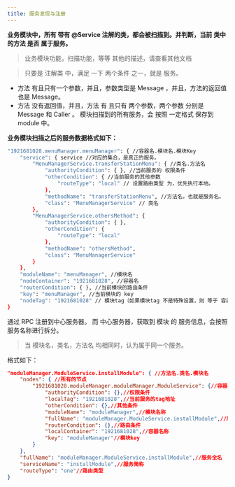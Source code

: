 ```yaml
---
title: 服务发现与注册
---
```


__业务模块中，所有 带有 @Service 注解的类，都会被扫描到。并判断，当前 类中的方法 是否 属于服务。__

> 业务模块功能，扫描功能，等等 其他的描述，请查看其他文档

> 只要是 注解类 中，满足 一下 两个条件 之一，就是 服务。

* 方法 有且只有一个参数，并且，参数类型是 Message ，并且，方法的返回值也是 Message。
* 方法 没有返回值，并且，方法 有 且只有 两个参数，两个参数 分别是 Message 和 Caller 。
模块扫描到的所有服务，会 按照 一定格式 保存到 module 中。

__业务模块扫描之后的服务数据格式如下：__

``` bash
"1921681028.menuManager.menuManager": { //容器名.模块名.模块Key
    "service": { service //对应的集合，是真正的服务。
        "MenuManagerService.transferStationMenu": { //类名.方法名
            "authorityCondition": { }, //当前服务的 权限条件
            "otherCondition": { //当前服务的其他参数
                "routeType": "local" // 设置路由类型 为，优先执行本地。
            }, 
            "methodName": "transferStationMenu", //方法名，也就是服务名。
            "class": "MenuManagerService" // 类名
        },
        "MenuManagerService.othersMethod": {
            "authorityCondition": { }, 
            "otherCondition": {
                "routeType": "local"
            }, 
            "methodName": "othersMethod", 
            "class": "MenuManagerService"
        }
    }, 
    "moduleName": "menuManager", //模块名
    "nodeContainer": "1921681028", //容器名
    "routerCondition": { }, //当前模块的路由条件
    "key": "menuManager", //当前模块的 key
    "nodeTag": "1921681028" // 模块tag（如果模块tag 不是特殊设置，则 等于 容器名称）
} 
```
通过 RPC 注册到中心服务器。
而 中心服务器，获取到 模块 的 服务信息，会按照 服务名称进行拆分。

> 当 模块名，类名，方法名 均相同时，认为属于同一个服务。

格式如下：

``` json
"moduleManager.ModuleService.installModule": { //方法名.类名.模块名
	"nodes": { //所有的节点
		"1921681028.moduleManager.moduleManager.ModuleService": {//容器名.模块名.模块key.类名
			"authorityCondition": {},//权限条件
			"localTag": "1921681028",//当前服务的tag地址
			"otherCondition": {},//其他条件
			"moduleName": "moduleManager",//模块名称
			"fullName": "moduleManager.ModuleService.installModule",//服务全名
			"routerCondition": {},//路由条件
			"localContainer": "1921681028",//容器名称
			"key": "moduleManager"//模块key
		}
	},
	"fullName": "moduleManager.ModuleService.installModule",//服务全名
	"serviceName": "installModule",//服务简称
	"routeType": "one"//路由类型
}
```

